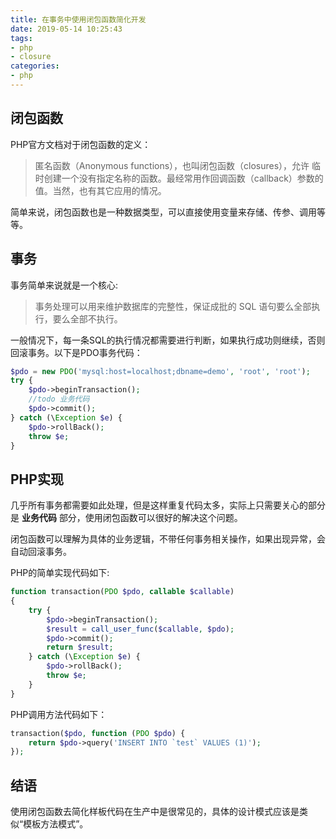 ```yaml
---
title: 在事务中使用闭包函数简化开发
date: 2019-05-14 10:25:43
tags:
- php
- closure
categories:
- php
---
```


## 闭包函数

PHP官方文档对于闭包函数的定义：
> 匿名函数（Anonymous functions），也叫闭包函数（closures），允许 临时创建一个没有指定名称的函数。最经常用作回调函数（callback）参数的值。当然，也有其它应用的情况。

简单来说，闭包函数也是一种数据类型，可以直接使用变量来存储、传参、调用等等。

## 事务

事务简单来说就是一个核心:
> 事务处理可以用来维护数据库的完整性，保证成批的 SQL 语句要么全部执行，要么全部不执行。

一般情况下，每一条SQL的执行情况都需要进行判断，如果执行成功则继续，否则回滚事务。以下是PDO事务代码：

```php
$pdo = new PDO('mysql:host=localhost;dbname=demo', 'root', 'root');
try {
    $pdo->beginTransaction();
    //todo 业务代码
    $pdo->commit();
} catch (\Exception $e) {
    $pdo->rollBack();
    throw $e;
}
```
## PHP实现

几乎所有事务都需要如此处理，但是这样重复代码太多，实际上只需要关心的部分是 **业务代码** 部分，使用闭包函数可以很好的解决这个问题。

闭包函数可以理解为具体的业务逻辑，不带任何事务相关操作，如果出现异常，会自动回滚事务。

PHP的简单实现代码如下:

```php
function transaction(PDO $pdo, callable $callable)
{
    try {
        $pdo->beginTransaction();
        $result = call_user_func($callable, $pdo);
        $pdo->commit();
        return $result;
    } catch (\Exception $e) {
        $pdo->rollBack();
        throw $e;
    }
}
```

PHP调用方法代码如下：

```php
transaction($pdo, function (PDO $pdo) {
    return $pdo->query('INSERT INTO `test` VALUES (1)');
});
```

## 结语

使用闭包函数去简化样板代码在生产中是很常见的，具体的设计模式应该是类似“模板方法模式”。